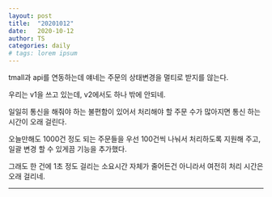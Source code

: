 ```yaml
---
layout: post
title:  "20201012"
date:   2020-10-12
author: TS
categories: daily
# tags: lorem ipsum
---
```


tmall과 api를 연동하는데 얘네는 주문의 상태변경을 멀티로 받지를 않는다.

우리는 v1을 쓰고 있는데, v2에서도 하나 밖에 안되네.

일일히 통신을 해줘야 하는 불편함이 있어서 처리해야 할 주문 수가 많아지면 통신 하는 시간이 오래 걸린다.

오늘만해도 1000건 정도 되는 주문들을 우선 100건씩 나눠서 처리하도록 지원해 주고, 일괄 변경 할 수 있게끔 기능을 추가했다.

그래도 한 건에 1초 정도 걸리는 소요시간 자체가 줄어든건 아니라서 여전히 처리 시간은 오래 걸리네.

---
